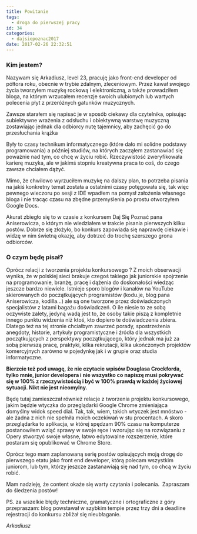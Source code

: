 ```yaml
---
title: Powitanie
tags:
  - droga do pierwszej pracy
id: 34
categories:
  - dajsiepoznac2017
date: 2017-02-26 22:32:51
---
```


### Kim jestem?

Nazywam się Arkadiusz, level 23, pracuję jako front-end developer od półtora roku, obecnie w trybie zdalnym, zleceniowym. Przez kawał swojego życia tworzyłem muzykę rockową i elektroniczną, a także prowadziłem bloga, na którym wrzucałem recenzje swoich ulubionych lub wartych polecenia płyt z przeróżnych gatunków muzycznych.

Zawsze starałem się napisać je w sposób ciekawy dla czytelnika, opisując subiektywne wrażenia z odsłuchu i obiektywną warstwę muzyczną zostawiając jednak dla odbiorcy nutę tajemnicy, aby zachęcić go do przesłuchania krążka

Były to czasy technikum informatycznego (które dało mi solidne podstawy programowania) a później studiów, na których zacząłem zastanawiać się poważnie nad tym, co chcę w życiu robić. Rzeczywistość zweryfikowała karierę muzyka, ale w jakimś stopniu kreatywna praca to coś, do czego zawsze chciałem dążyć.

Mimo, że chwilowo wyrzuciłem muzykę na dalszy plan, to potrzeba pisania na jakiś konkretny temat została a ostatnimi czasy potęgowała się, tak więc pewnego wieczoru po sesji z IDE wpadłem na pomysł założenia własnego bloga i nie tracąc czasu na zbędne przemyślenia po prostu otworzyłem Google Docs.

Akurat zbiegło się to w czasie z konkursem Daj Się Poznać pana Aniserowicza, o którym nie wiedziałem w trakcie pisania pierwszych kilku postów. Dobrze się złożyło, bo konkurs zapowiada się naprawdę ciekawie i widzę w nim świetną okazję, aby dotrzeć do trochę szerszego grona odbiorców.

### O czym będę pisał?

Oprócz relacji z tworzenia projektu konkursowego ? Z moich obserwacji wynika, że w polskiej sieci brakuje czegoś takiego jak juniorskie spojrzenie na programowanie, branżę, pracę i dążenia do doskonałości wiedząc jeszcze bardzo niewiele. Istnieje sporo blogów i kanałów na YouTube skierowanych do początkujących programistów (kodu.je, blog pana Aniserowicza, kodilla…) ale są one tworzone przez doświadczonych specjalistów z latami bagażu doświadczeń. O ile niesie to ze sobą oczywiste zalety, jedyną wadą jest to, że osoby takie piszą z kompletnie innego punktu widzenia niż ktoś, kto dopiero te doświadczenia zbiera. Dlatego też na tej stronie chciałbym zawrzeć porady, spostrzeżenia anegdoty, historie, artykuły programistyczne i źródła dla wszystkich początkujących z perspektywy początkującego, który jednak ma już za sobą pierwszą pracę, praktyki, kilka rekrutacji, kilka ukończonych projektów komercyjnych zarówno w pojedynkę jak i w grupie oraz studia informatyczne.

**Bierzcie też pod uwagę, że nie czytacie wpisów Douglasa Crockforda, tylko mnie, junior developera i nie wszystko co napiszę musi pokrywać się w 100% z rzeczywistością i być w 100% prawdą w każdej życiowej sytuacji. Nikt nie jest nieomylny.**

Będę tutaj zamieszczał również relacje z tworzenia projektu konkursowego, jakim będzie wtyczka do przeglądarki Google Chrome zmieniająca domyślny widok speed dial. Tak, tak, wiem, takich wtyczek jest mnóstwo - ale żadna z nich nie spełniła moich oczekiwań w stu procentach. A skoro przeglądarka to aplikacja, w której spędzam 90% czasu na komputerze postanowiłem wziąć sprawy w swoje ręce i wzorując się na rozwiązaniu z Opery stworzyć swoje własne, łatwo edytowalne rozszerzenie, które postaram się opublikować w Chrome Store.

Oprócz tego mam zaplanowaną serię postów opisujących moją drogę do pierwszego etatu jako front end developer, którą polecam wszystkim juniorom, lub tym, którzy jeszcze zastanawiają się nad tym, co chcą w życiu robić.

Mam nadzieję, że content okaże się warty czytania i polecania.  Zapraszam do śledzenia postów!

PS. za wszelkie błędy techniczne, gramatyczne i ortograficzne z góry przepraszam: blog powstawał w szybkim tempie przez trzy dni a deadline rejestracji do konkursu zbliżał się nieubłaganie.

_Arkadiusz_